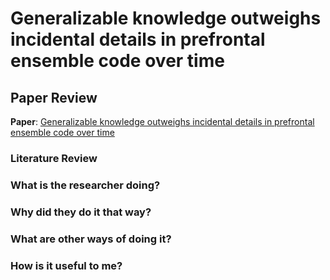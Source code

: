 # Generalizable knowledge outweighs incidental details in prefrontal ensemble code over time


## Paper Review 
**Paper**: [Generalizable knowledge outweighs incidental details in prefrontal ensemble code over time](https://elifesciences.org/articles/22177)

### Literature Review

### What is the researcher doing?

### Why did they do it that way?

### What are other ways of doing it?

### How is it useful to me?

